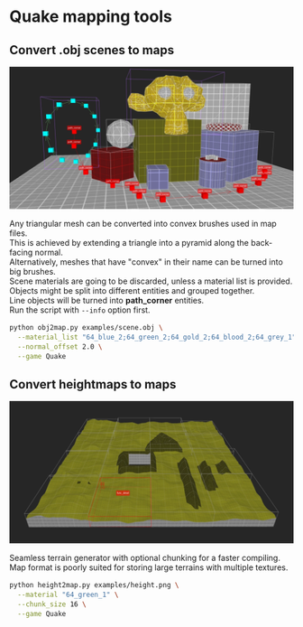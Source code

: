 # Quake mapping tools

## Convert .obj scenes to maps
![obj2map.py](screenshots/obj2map.webp)<br>

Any triangular mesh can be converted into convex brushes used in map files.<br>
This is achieved by extending a triangle into a pyramid along the back-facing normal.<br>
Alternatively, meshes that have "convex" in their name can be turned into big brushes.<br>
Scene materials are going to be discarded, unless a material list is provided.<br>
Objects might be split into different entities and grouped together.<br>
Line objects will be turned into **path_corner** entities.<br>
Run the script with ```--info``` option first.<br>

```Bash
python obj2map.py examples/scene.obj \
  --material_list "64_blue_2;64_green_2;64_gold_2;64_blood_2;64_grey_1" \
  --normal_offset 2.0 \
  --game Quake
```

## Convert heightmaps to maps
![height2map.py](screenshots/height2map.webp)<br>

Seamless terrain generator with optional chunking for a faster compiling.<br>
Map format is poorly suited for storing large terrains with multiple textures.<br>

```Bash
python height2map.py examples/height.png \
  --material "64_green_1" \
  --chunk_size 16 \
  --game Quake
```

